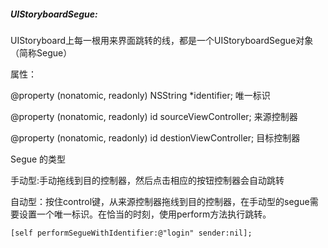 ##### UIStoryboardSegue:

UIStoryboard上每一根用来界面跳转的线，都是一个UIStoryboardSegue对象（简称Segue）



属性：

@property \(nonatomic, readonly\) NSString \*identifier;  唯一标识

@property \(nonatomic, readonly\) id sourceViewController;   来源控制器

@property \(nonatomic, readonly\) id destionViewController;   目标控制器



Segue 的类型

手动型:手动拖线到目的控制器，然后点击相应的按钮控制器会自动跳转

自动型：按住control键，从来源控制器拖线到目的控制器，在手动型的segue需要设置一个唯一标识。在恰当的时刻，使用perform方法执行跳转。

```
[self performSegueWithIdentifier:@"login" sender:nil];
```



